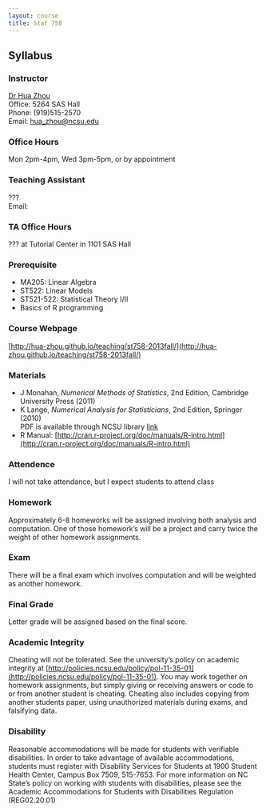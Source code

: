 ```yaml
---
layout: course
title: Stat 758
---
```


## Syllabus

### Instructor

[Dr Hua Zhou](http://hua-zhou.github.io/)  
Office: 5264 SAS Hall  
Phone: (919)515-2570  
Email: <hua_zhou@ncsu.edu>  

### Office Hours

Mon 2pm-4pm, Wed 3pm-5pm, or by appointment

### Teaching Assistant

???  
Email: <???>

### TA Office Hours

??? at Tutorial Center in 1101 SAS Hall

### Prerequisite

* MA205: Linear Algebra
* ST522: Linear Models 
* ST521-522: Statistical Theory I/II
* Basics of R programming

### Course Webpage

[http://hua-zhou.github.io/teaching/st758-2013fall/](http://hua-zhou.github.io/teaching/st758-2013fall/)

### Materials

* J Monahan, _Numerical Methods of Statistics_, 2nd Edition, Cambridge University Press (2011)
* K Lange, _Numerical Analysis for Statisticians_, 2nd Edition, Springer (2010)  
PDF is available through NCSU library [link](http://catalog.lib.ncsu.edu/record/NCSU2410898)
* R Manual: [http://cran.r-project.org/doc/manuals/R-intro.html](http://cran.r-project.org/doc/manuals/R-intro.html)

### Attendence

I will not take attendance, but I expect students to attend class

### Homework

Approximately 6-8 homeworks will be assigned involving both analysis and computation. One of those homework’s will be a project and carry twice the weight of other homework assignments.

### Exam

There will be a final exam which involves computation and will be weighted as another homework.

### Final Grade

Letter grade will be assigned based on the final score.

### Academic Integrity

Cheating will not be tolerated. See the university’s policy on academic integrity at [http://policies.ncsu.edu/policy/pol-11-35-01](http://policies.ncsu.edu/policy/pol-11-35-01). You may work together on homework assignments, but simply giving or receiving answers or code to or from another student is cheating. Cheating also includes copying from another students paper, using unauthorized materials during exams, and falsifying data.

### Disability

Reasonable accommodations will be made for students with verifiable disabilities. In order to take advantage of available accommodations, students must register with Disability Services for Students at 1900 Student Health Center, Campus Box 7509, 515-7653. For more information on NC State’s policy on working with students with disabilities, please see the Academic Accommodations for Students with Disabilities Regulation (REG02.20.01)